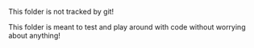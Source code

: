 This folder is not tracked by git!

This folder is meant to test and play around with code without worrying about anything!